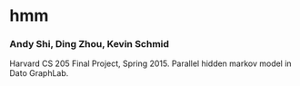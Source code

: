 # hmm
### Andy Shi, Ding Zhou, Kevin Schmid
Harvard CS 205 Final Project, Spring 2015. 
Parallel hidden markov model in Dato GraphLab.

